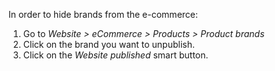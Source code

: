 In order to hide brands from the e-commerce:

1.  Go to *Website \> eCommerce \> Products \> Product brands*
2.  Click on the brand you want to unpublish.
3.  Click on the *Website published* smart button.

